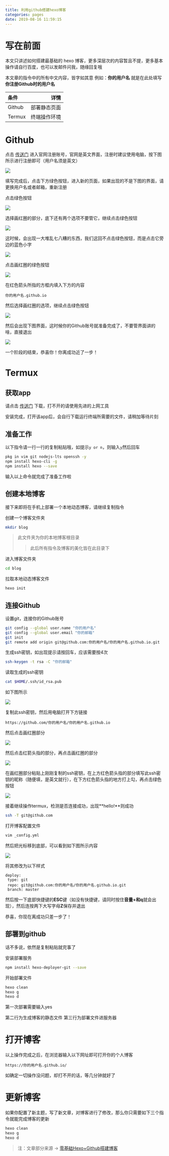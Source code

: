```yaml
---
title: 利用github搭建hexo博客
categories: pages
date: 2019-08-16 11:59:15
---
```


# 写在前面

本文只讲述如何搭建最基础的 hexo 博客，更多深层次的内容暂且不提，更多基本操作请自行百度，也可以发邮件问我，随缘回复哦

>  
本文章的指令中的所有中文内容，皆字如其意
例如：**你的用户名** 就是在此处填写 **你注册Github时的用户名**

| 条件 | 详情 |
| :--- | ---: |
| Github | 部署静态页面 |
| Termux | 终端操作环境 |

# Github

点击 [传送门](https://github.com) 进入官网注册账号，官网是英文界面，注册时建议使用电脑，按下图所示进行注册即可（用户名须是英文）

![](https://nibazshab.coding.net/p/none/d/none/git/raw/master/picture/01.png)

填写完成后，点击下方绿色按钮，进入新的页面，如果出现的不是下图的界面，请更换用户名或者邮箱，重新注册

点击绿色按钮

![](https://nibazshab.coding.net/p/none/d/none/git/raw/master/picture/02.png)

选择画红圈的部分，底下还有两个选项不要管它，继续点击绿色按钮

![](https://nibazshab.coding.net/p/none/d/none/git/raw/master/picture/03.png)

这时候，会出现一大堆乱七八糟的东西，我们这回不点击绿色按钮，而是点击它旁边的蓝色小字

![](https://nibazshab.coding.net/p/none/d/none/git/raw/master/picture/04.png)

点击画红圈的绿色按钮

![](https://nibazshab.coding.net/p/none/d/none/git/raw/master/picture/05.png)

在红色箭头所指的方框内填入下方的内容

```
你的用户名.github.io
```

然后选择画红圈的选项，继续点击绿色按钮

![](https://nibazshab.coding.net/p/none/d/none/git/raw/master/picture/06.png)

然后会出现下图界面，这时候你的Github账号就准备完成了，不要管界面讲的啥，直接退出

![](https://nibazshab.coding.net/p/none/d/none/git/raw/master/picture/07.png)

一个阶段的结束，恭喜你！你离成功近了一步！

# Termux
## 获取app

请点击 [传送门](https://play.google.com/store/apps/details?id=com.termux) 下载，打不开的请使用先进的上网工具

安装完成，打开该app后，会自行下载运行终端所需要的文件，请稍加等待片刻

## 准备工作

以下指令请一行一行的复制粘贴哦，如提示``y or n``，则输入``y``然后回车

```sh
pkg in vim git nodejs-lts openssh -y
npm install hexo-cli -g
npm install hexo --save
```

输入以上命令就完成了准备工作啦

## 创建本地博客

接下来即将在手机上部署一个本地动态博客，请继续复制指令

创建一个博客文件夹

```sh
mkdir blog
```

> 此文件夹为你的本地博客根目录
>> 此后所有指令及博客的美化皆在此目录下

进入博客文件夹

```sh
cd blog
```

拉取本地动态博客文件

```sh
hexo init
```

## 连接Github

设置git，连接你的Github账号

```sh
git config --global user.name "你的用户名"
git config --global user.email "你的邮箱"
git init
git remote add origin git@github.com:你的用户名/你的用户名.github.io.git
```

生成ssh密钥，如出现提示请按回车，应该需要按4次

```sh
ssh-keygen -t rsa -C "你的邮箱"
```

读取生成的ssh密钥

```sh
cat $HOME/.ssh/id_rsa.pub
```

如下图所示

![](https://nibazshab.coding.net/p/none/d/none/git/raw/master/picture/08.png)

复制此ssh密钥，然后用电脑打开下方链接

```
https://github.com/你的用户名/你的用户名.github.io
```

然后点击画红圈部分

![](https://nibazshab.coding.net/p/none/d/none/git/raw/master/picture/09.png)

然后点击红箭头指的部分，再点击画红圈的部分

![](https://nibazshab.coding.net/p/none/d/none/git/raw/master/picture/10.png)

在画红圈部分粘贴上刚刚复制的ssh密钥，在上方红色箭头指的部分填写此ssh密钥的昵称（随便填，是英文就行），在下方红色箭头指的地方打上勾，再点击绿色按钮

![](https://nibazshab.coding.net/p/none/d/none/git/raw/master/picture/11.png)
  
接着继续操作termux，检测是否连接成功，出现**hello!**则成功

```sh
ssh -T git@github.com
```

打开博客配置文件

```sh
vim _config.yml
```

然后把光标移到底部，可以看到如下图所示内容

![](https://nibazshab.coding.net/p/none/d/none/git/raw/master/picture/12.png)

将其修改为以下样式

```
deploy:
 type: git
 repo: git@github.com:你的用户名/你的用户名.github.io.git
 branch: master
```

然后按一下底部快捷键的**ESC**键（如没有快捷键，请同时按住**音量+**和**q**就会出现），然后连按两下大写字母**Z**保存并退出

恭喜，你现在离成功只差一步了！

## 部署到github

话不多说，依然是复制粘贴就完事了

安装部署服务

```sh
npm install hexo-deployer-git --save
```

开始部署文件

```sh
hexo clean
hexo g
hexo d
```

第一次部署需要输入yes

>  
第二行为生成博客的静态文件
第三行为部署文件进服务器

# 打开博客

以上操作完成之后，在浏览器输入以下网址即可打开你的个人博客

```
https://你的用户名.github.io/
```

如确定一切操作没问题，却打不开的话，等几分钟就好了

# 更新博客

如果你配置了新主题，写了新文章，对博客进行了修改，那么你只需要如下三个指令就能完成博客的更新

```sh
hexo clean
hexo g
hexo d
```

> 注：文章部分来源 -> [零基础Hexo+Github搭建博客](https://sulisong.cn/myposts/su5/)
